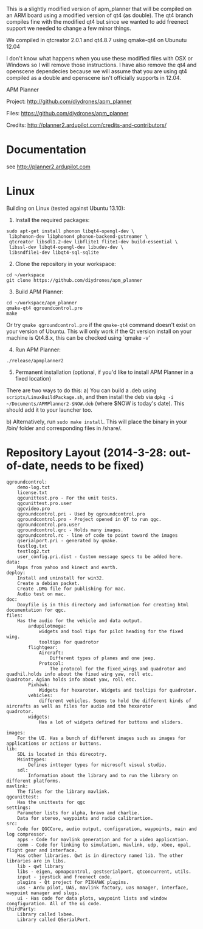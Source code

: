 This is a slightly modified version of apm_planner that will be compiled on an ARM board using a modified version of qt4 (as double). The qt4 branch compiles fine with the modified qt4 but since we wanted to add freenect support we needed to change a few minor things. 

We compiled in qtcreator 2.0.1 and qt4.8.7 using qmake-qt4 on Ubunutu 12.04

I don't know what happens when you use these modified files with OSX or Windows so I will remove those instructions. I have also remove the qt4 and openscene dependecies because we will assume that you are using qt4 compiled as a double and openscene isn't officially supports in 12.04. 


APM Planner

Project:
http://github.com/diydrones/apm_planner

Files:
https://github.com/diydrones/apm_planner

Credits:
http://planner2.ardupilot.com/credits-and-contributors/


Documentation
=============
see http://planner2.ardupilot.com


Linux 
=====

Building on Linux (tested against Ubuntu 13.10):

1) Install the required packages:

```
sudo apt-get install phonon libqt4-opengl-dev \
 libphonon-dev libphonon4 phonon-backend-gstreamer \
 qtcreator libsdl1.2-dev libflite1 flite1-dev build-essential \
 libssl-dev libqt4-opengl-dev libudev-dev \
 libsndfile1-dev libqt4-sql-sqlite
```

2) Clone the repository in your workspace:

```
cd ~/workspace
git clone https://github.com/diydrones/apm_planner
```

3) Build APM Planner:

```
cd ~/workspace/apm_planner
qmake-qt4 qgroundcontrol.pro
make
```

Or try `qmake qgroundcontrol.pro` if the `qmake-qt4` command doesn't exist on your version of Ubuntu. This will only work if the Qt version install on your machine is Qt4.8.x, this can be checked using `qmake -v'

4) Run APM Planner:

```
./release/apmplanner2
```

5) Permanent installation (optional, if you'd like to install APM Planner in a fixed location)
 
There are two ways to do this:
a) You can build a .deb using ```scripts/LinuxBuildPackage.sh```, and then install the deb via ```dpkg -i ~/Documents/APMPlanner2-$NOW.deb``` (where $NOW is today's date). This should add it to your launcher too.

b) Alternatively, run ```sudo make install```. This will place the binary in your /bin/ folder and corresponding files in /share/.




Repository Layout (2014-3-28: out-of-date, needs to be fixed)
=================
```
qgroundcontrol:
	demo-log.txt
	license.txt 
	qgcunittest.pro - For the unit tests.
	qgcunittest.pro.user
	qgcvideo.pro
	qgroundcontrol.pri - Used by qgroundcontrol.pro
	qgroundcontrol.pro - Project opened in QT to run qgc.
	qgroundcontrol.pro.user 
	qgroundcontrol.qrc - Holds many images.
	qgroundcontrol.rc - line of code to point toward the images
	qserialport.pri - generated by qmake.
	testlog.txt
	testlog2.txt 
	user_config.pri.dist - Custom message specs to be added here. 
data: 
	Maps from yahoo and kinect and earth. 
deploy: 
	Install and uninstall for win32.
	Create a debian packet.
	Create .DMG file for publishing for mac.
	Audio test on mac.	
doc: 
	Doxyfile is in this directory and information for creating html documentation for qgc.
files: 
	Has the audio for the vehicle and data output. 
		ardupilotmega: 
			widgets and tool tips for pilot heading for the fixed wing.
			tooltips for quadrotor
		flightgear:
			Aircraft: 
				Different types of planes and one jeep. 
			Protocol: 
				The protocol for the fixed_wings and quadrotor and quadhil.holds info about the fixed wing yaw, roll etc. 					Quadrotor. Agian holds info about yaw, roll etc.
		Pixhawk:
			Widgets for hexarotor. Widgets and tooltips for quadrotor.
		vehicles: 
			different vehicles. Seems to hold the different kinds of aircrafts as well as files for audio and the hexarotor 			and quadrotor.
		widgets: 
			Has a lot of widgets defined for buttons and sliders.

images: 
	For the UI. Has a bunch of different images such as images for applications or actions or buttons.
lib: 
	SDL is located in this direcotry. 
	Msinttypes: 
		Defines intteger types for microsoft visual studio. 
	sdl:
		Information about the library and to run the library on different platforms. 
mavlink: 
	The files for the library mavlink. 
qgcunittest: 
	Has the unittests for qgc
settings: 
	Parameter lists for alpha, bravo and charlie. 
	Data for stereo, waypoints and radio calibrartion. 
src:
	Code for QGCCore, audio output, configuration, waypoints, main and log compressor.
	apps - Code for mavlink generation and for a video application.
	comm - Code for linking to simulation, mavlink, udp, xbee, opal, flight gear and interface.
	Has other libraries. Qwt is in directory named lib. The other libraries are in libs.
	lib - qwt library
	libs - eigen, opmapcontrol, qestserialport, qtconcurrent, utils.
	input - joystick and freenect code.
	plugins - Qt project for PIXHAWK plugins.
	uas - Ardu pilot, UAS, mavlink factory, uas manager, interface, waypoint manager and slugs.
	ui - Has code for data plots, waypoint lists and window congfiguration. All of the ui code.
thirdParty: 
	Library called lxbee.
	Library called QSerialPort.
```
